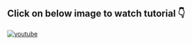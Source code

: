 

## **Click on below image to watch tutorial** 👇


[![youtube](https://img.youtube.com/vi/RAd4XX2xDUw/0.jpg)](https://www.youtube.com/watch?v=RAd4XX2xDUw)
